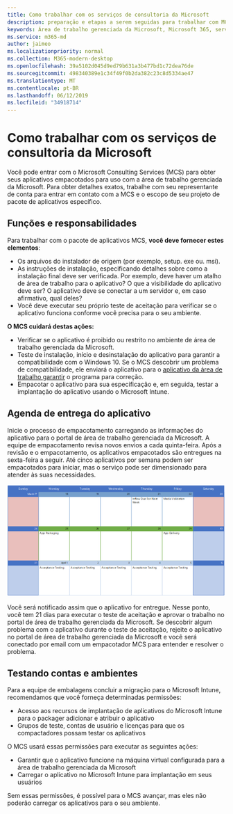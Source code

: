 ```yaml
---
title: Como trabalhar com os serviços de consultoria da Microsoft
description: preparação e etapas a serem seguidas para trabalhar com MCS para empacotar seus aplicativos
keywords: Área de trabalho gerenciada da Microsoft, Microsoft 365, serviço, documentação, aplicativos, MCS, pacotes
ms.service: m365-md
author: jaimeo
ms.localizationpriority: normal
ms.collection: M365-modern-desktop
ms.openlocfilehash: 39a5102d045d9ed79b631a3b477bd1c72dea76de
ms.sourcegitcommit: 498340389e1c34f49f0b2da382c23c8d5334ae47
ms.translationtype: MT
ms.contentlocale: pt-BR
ms.lasthandoff: 06/12/2019
ms.locfileid: "34918714"
---
```

# <a name="working-with-microsoft-consulting-services"></a>Como trabalhar com os serviços de consultoria da Microsoft

Você pode entrar com o Microsoft Consulting Services (MCS) para obter seus aplicativos empacotados para uso com a área de trabalho gerenciada da Microsoft. Para obter detalhes exatos, trabalhe com seu representante de conta para entrar em contato com a MCS e o escopo de seu projeto de pacote de aplicativos específico.

## <a name="roles-and-responsibilities"></a>Funções e responsabilidades

Para trabalhar com o pacote de aplicativos MCS, **você deve fornecer estes elementos**:

- Os arquivos do instalador de origem (por exemplo, setup. exe ou. msi).
- As instruções de instalação, especificando detalhes sobre como a instalação final deve ser verificada. Por exemplo, deve haver um atalho de área de trabalho para o aplicativo? O que a visibilidade do aplicativo deve ser? O aplicativo deve se conectar a um servidor e, em caso afirmativo, qual deles? <!--For details, see the [application packaging request template](https://github.com/MicrosoftDocs/microsoft-365-docs/raw/public/microsoft-365/managed-desktop/get-ready/downloads/app-packaging-template.docx). -->
- Você deve executar seu próprio teste de aceitação para verificar se o aplicativo funciona conforme você precisa para o seu ambiente.

**O MCS cuidará destas ações:**

- Verificar se o aplicativo é proibido ou restrito no ambiente de área de trabalho gerenciada da Microsoft.
- Teste de instalação, início e desinstalação do aplicativo para garantir a compatibilidade com o Windows 10. Se o MCS descobrir um problema de compatibilidade, ele enviará o aplicativo para o [aplicativo da área de trabalho garantir](https://docs.microsoft.com/fasttrack/win-10-desktop-app-assure) o programa para correção.
- Empacotar o aplicativo para sua especificação e, em seguida, testar a implantação do aplicativo usando o Microsoft Intune.

## <a name="app-delivery-schedule"></a>Agenda de entrega do aplicativo

Inicie o processo de empacotamento carregando as informações do aplicativo para o portal de área de trabalho gerenciada da Microsoft. A equipe de empacotamento revisa novos envios a cada quinta-feira. Após a revisão e o empacotamento, os aplicativos empacotados são entregues na sexta-feira a seguir. Até cinco aplicativos por semana podem ser empacotados para iniciar, mas o serviço pode ser dimensionado para atender às suas necessidades.

![calendário mostrando datas de revisão, embalagem e entrega de aplicativos](images/MCS-cal.png)

Você será notificado assim que o aplicativo for entregue. Nesse ponto, você tem 21 dias para executar o teste de aceitação e aprovar o trabalho no portal de área de trabalho gerenciada da Microsoft. Se descobrir algum problema com o aplicativo durante o teste de aceitação, rejeite o aplicativo no portal de área de trabalho gerenciada da Microsoft e você será conectado por email com um empacotador MCS para entender e resolver o problema.

## <a name="testing-accounts-and-environment"></a>Testando contas e ambientes

Para a equipe de embalagens concluir a migração para o Microsoft Intune, recomendamos que você forneça determinadas permissões:
 
-   Acesso aos recursos de implantação de aplicativos do Microsoft Intune para o packager adicionar e atribuir o aplicativo 
-   Grupos de teste, contas de usuário e licenças para que os compactadores possam testar os aplicativos

O MCS usará essas permissões para executar as seguintes ações:
 
-   Garantir que o aplicativo funcione na máquina virtual configurada para a área de trabalho gerenciada da Microsoft
-   Carregar o aplicativo no Microsoft Intune para implantação em seus usuários

Sem essas permissões, é possível para o MCS avançar, mas eles não poderão carregar os aplicativos para o seu ambiente.


